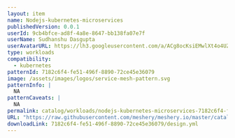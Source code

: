 ```yaml
---
layout: item
name: Nodejs-kubernetes-microservices
publishedVersion: 0.0.1
userId: 9cb4bfce-ad8f-4a8e-8647-bb138fa07e7f
userName: Sudhanshu Dasgupta
userAvatarURL: https://lh3.googleusercontent.com/a/ACg8ocKsiEMwlXt4o4UZEKifgZtLFGZMxetGW979Xj_Dk3G6wAxu_KF8=s360-c-no
type: workloads
compatibility:
  - kubernetes
patternId: 7182c6f4-fe51-496f-8890-72ce45e36079
image: /assets/images/logos/service-mesh-pattern.svg
patternInfo: |
  NA
patternCaveats: |
  NA
permalink: catalog/workloads/nodejs-kubernetes-microservices-7182c6f4-fe51-496f-8890-72ce45e36079.html
URL: "https://raw.githubusercontent.com/meshery/meshery.io/master/catalog/7182c6f4-fe51-496f-8890-72ce45e36079/0.0.1/design.yml"
downloadLink: 7182c6f4-fe51-496f-8890-72ce45e36079/design.yml
---
```

